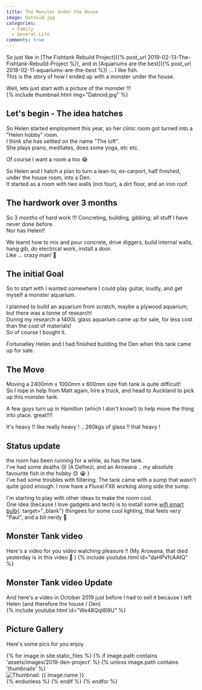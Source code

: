 ```yaml
---
title: The Monster Under the House
image: Datnoid.jpg
categories:
  - Family
  - General-Life
comments: true
---
```

So just like in [The Fishtank Rebuild Project]({% post_url 2019-02-13-The-Fishtank-Rebuild-Project %}), and in [Aquariums are the best]({% post_url 2018-02-11-aquariums-are-the-best %}) ... I like fish.  
This is the story of how I ended up with a monster under the house.

Well, lets just start with a picture of the monster !!!  
{% include thumbnail.html img="Datnoid.jpg" %}

## Let's begin - The idea hatches
So Helen started employment this year, so her clinic room got turned into a "Helen hobby" room.  
I think she has settled on the name "The loft".  
She plays piano, meditates, does some yoga, etc etc.  

Of course I want a room a too 😂  

So Helen and I hatch a plan to turn a lean-to, ex-carport, half finished, under the house room, into a Den.  
It started as a room with two walls (not four), a dirt floor, and an iron roof.

## The hardwork over 3 months
So 3 months of hard work !!! Concreting, building, gibbing; all stuff I have never done before.  
Nor has Helen!!

We learnt how to mix and pour concrete, drive diggers, build internal walls, hang gib, do electrical work, install a door.  
Like ... crazy man! 🤪

## The initial Goal
So to start with I wanted somewhere I could play guitar, loudly, and get myself a monster aquarium.

I planned to build an aquarium from scratch, maybe a plywood aquarium, but there was a tonne of research!  
During my research a 1400L glass aquarium came up for sale, for less cost than the cost of materials!  
So of course I bought it.

Fortunatley Helen and I had finished building the Den when this tank came up for sale.

## The Move
Moving a 2400mm x 1000mm x 600mm size fish tank is quite difficult!  
So I rope in help from Matt again, hire a truck, and head to Auckland to pick up this monster tank.

A few guys turn up in Hamilton (which I don't know!) to help move the thing into place. great!!!!

It's heavy !! like really heavy ! .. 260kgs of glass !! that heavy !

## Status update
the room has been running for a while, as has the tank.  
I've had some deaths 😢 (A Delhezi, and an Arowana .. my absolute favourite fish in the hobby 😞 😭 )  
I've had some troubles with filtering. The tank came with a sump that wasn't quite good enough. I now have a Fluval FX6 working along side the sump.  

I'm starting to play with other ideas to make the room cool.  
One idea (because I love gadgets and tech) is to install some [wifi smart bulb](https://makelifeclick.com/lifx-bulb-review-a19-a60-in-e26-27-b22-alexa-google-abode/){: target="_blank"} thingees for some cool lighting, that feels very "Paul", and a bit nerdy 🤣

## Monster Tank video
Here's a video for you video watching pleasure !! (My Arowana, that died yesterday is in this video 🥺 )
{% include youtube.html id="daHPVfcAAtQ" %}

## Monster Tank video Update
And here's a video in October 2019 just before I had to sell it because I left Helen (and therefore the house / Den)  
{% include youtube.html id="We48QqI8l9U" %}

## Picture Gallery

Here's some pics for you enjoy

<div class="masonrygallery card-columns no-gutters">
 {% for image in site.static_files %}
 {% if image.path contains 'assets/images/2019-den-project' %}
 {% unless image.path contains 'thumbnails' %}
 <div class="card">
  <div class="thumbnail">
   <img src="{{ site.url }}/{{ image.basename | prepend: 'assets/images/2019-den-project/thumbnails/' | append: image.extname }}" alt="Thumbnail: {{ image.name }}" rel="lightbox" class="thumbnail">
  </div>
 </div>
 {% endunless %}
 {% endif %}
 {% endfor %}
</div>
